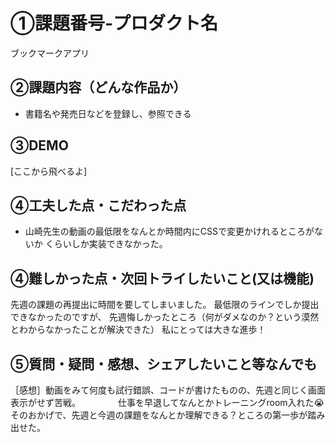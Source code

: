 # ①課題番号-プロダクト名

ブックマークアプリ

## ②課題内容（どんな作品か）

- 書籍名や発売日などを登録し、参照できる

## ③DEMO
[ここから飛べるよ]


## ④工夫した点・こだわった点

- 山崎先生の動画の最低限をなんとか時間内にCSSで変更かけれるところがないか
 くらいしか実装できなかった。
  

## ④難しかった点・次回トライしたいこと(又は機能)

先週の課題の再提出に時間を要してしまいました。
最低限のラインでしか提出できなかったのですが、
先週悔しかったところ（何がダメなのか？という漠然とわからなかったことが解決できた）
私にとっては大きな進歩！

## ⑤質問・疑問・感想、シェアしたいこと等なんでも

［感想］動画をみて何度も試行錯誤、コードが書けたものの、先週と同じく画面表示がせず苦戦。
　　　　仕事を早退してなんとかトレーニングroom入れた😭
    そのおかげで、先週と今週の課題をなんとか理解できる？ところの第一歩が踏み出せた。


